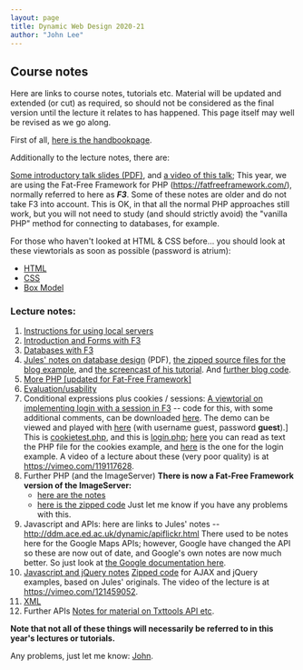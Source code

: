 ```yaml
---
layout: page
title: Dynamic Web Design 2020-21
author: "John Lee"
---
```


## Course notes

Here are links to course notes, tutorials etc. Material will be updated
and extended (or cut) as required, so should not be considered as the
final version until the lecture it relates to has happened. This page
itself may well be revised as we go along.

First of all, [here is the handbookpage](http://digital.eca.ed.ac.uk/ddmhandbook/category/dynamic-web-design-p00177/).

Additionally to the lecture notes, there are:

[Some introductory talk slides (PDF)](pdf/DWD-intro14.pdf), and [a video of this talk](https://vimeo.com/125231197); This year, we are using the Fat-Free Framework for PHP (<https://fatfreeframework.com/>), normally referred to here as **_F3_**. Some of these notes are older and do not take F3 into account. This is OK, in that all the normal PHP approaches still work, but you
will not need to study (and should strictly avoid) the "vanilla PHP"
method for connecting to databases, for example.

For those who haven't looked at HTML & CSS before... you should look at
these viewtorials as soon as possible (password is atrium):

- [HTML](https://vimeo.com/109699027)
- [CSS](https://vimeo.com/110455453)
- [Box Model](https://vimeo.com/111536732)

### Lecture notes:

1.  [Instructions for using local servers](Lecture1/additional21.html)
2.  [Introduction and Forms with F3](Lecture1/IntroAndFormsWithF3.html "Intro and Forms")
3.  [Databases with F3](Lecture1/DatabasesWithF3.html "DBs with PHP")
4.  [Jules' notes on database design](pdf/jr_DWD_dbdesign.pdf) (PDF), [the zipped source files for the blog example](zip/jr_WK03_DWD_DBTutorial.zip), and [the screencast of his tutorial](https://vimeo.com/85351919). And [further blog code](zip/jr_blog2.zip).
5.  [More PHP [updated for Fat-Free Framework]](conditionalsPHP+F3.html)
6.  [Evaluation/usability](Lecture3/EvaluationNotes12.html)
7.  Conditional expressions plus cookies / sessions: [A viewtorial on implementing login with a session in F3](https://vid-linker-dev.eca.ed.ac.uk/linker.html?v=1_b1dg98o6%7C1_ztas5fkg%7C32599141%7C2010292&p=0&cv=1_b1dg98o6%7C1_ztas5fkg%7C32599141%7C2010292&cp=0)
    -- code for this, with some additional comments, can be downloaded
    [here](FFF-SimpleExampleS.zip). The demo can be viewed and played
    with
    [here](https://playground.eca.ed.ac.uk/~jlee/fatfree/FFF-SimpleExampleS/)
    (with username guest, password **guest**).] This is [cookietest.php](http://playground.eca.ed.ac.uk/~jlee/test/cookietest.php), and this is [login.php](http://playground.eca.ed.ac.uk/~jlee/test/login.php); [here](cookietest.txt) you can read as text the PHP file for the cookies example, and [here](login.txt) is the one for the login example. A video of a lecture about these (very poor quality) is at <https://vimeo.com/119117628>.
8.  Further PHP (and the ImageServer) **There is now a Fat-Free Framework version of the ImageServer:**
    - [here are the notes](PHP-F3-ImageServer.html)
    - [here is the zipped code](FFF-ImageServer-2.zip) Just let me know if you have any problems with this.
9.  Javascript and APIs: here are links to Jules' notes --
    <http://ddm.ace.ed.ac.uk/dynamic/apiflickr.html> There used to be notes here for the Google Maps APIs; however, Google have changed the API so these are now out of date, and Google's own notes are now much better. So just look at [the Google documentation here](https://developers.google.com/maps/documentation/javascript/).
10. [Javascript and jQuery notes](DWD-JS-jQ-notes.html)
    [Zipped code](AJAX.zip) for AJAX and jQuery examples, based on
    Jules' originals. The video of the lecture is at <https://vimeo.com/121459052>.
11. [XML](LectureXMLnotes09.html)
12. Further APIs [Notes for material on Txttools API etc](APInotesJL.html).

**Note that not all of these things will necessarily be referred to in
this year's lectures or tutorials.**

Any problems, just let me know: [John](mailto:J.Lee@ed.ac.uk).
